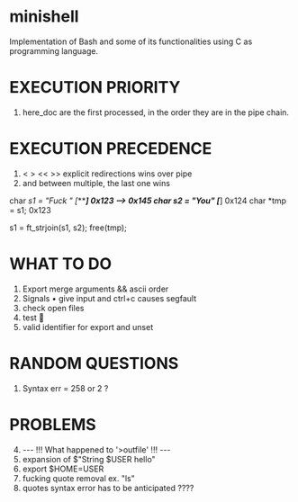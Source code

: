# minishell
Implementation of Bash and some of its functionalities using C as programming language.

# EXECUTION PRIORITY
1) here_doc are the first processed, in the order they are in the pipe chain.

# EXECUTION PRECEDENCE
1) < > << >> explicit redirections wins over pipe
2) and between multiple, the last one wins

char *s1 = "Fuck " [******] 0x123 --> 0x145
char *s2 = "You"   [****]	0x124
char *tmp = s1; 0x123

s1 = ft_strjoin(s1, s2);
free(tmp);

# WHAT TO DO
1) Export merge arguments && ascii order
2) Signals
	• give input and ctrl+c causes segfault
9) check open files
12) test 🤬
13) valid identifier for export and unset

# RANDOM QUESTIONS
1) Syntax err = 258 or 2 ?

# PROBLEMS
4) --- !!! What happened to '>outfile' !!! ---
1) expansion of $"String $USER hello"
2) export $HOME=USER
3) fucking quote removal ex. "ls"
5) quotes syntax error has to be anticipated ????

